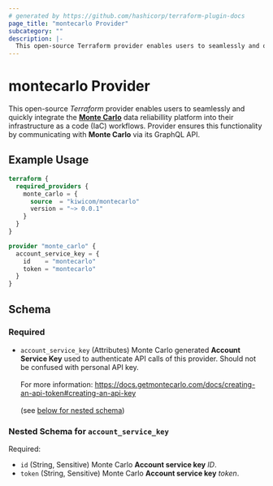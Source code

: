 ```yaml
---
# generated by https://github.com/hashicorp/terraform-plugin-docs
page_title: "montecarlo Provider"
subcategory: ""
description: |-
  This open-source Terraform provider enables users to seamlessly and quickly integrate the Monte Carlo https://www.montecarlodata.com/ data reliabillity platform into their infrastructure as a code (IaC) workflows. Provider ensures this functionality by communicating with Monte Carlo via its GraphQL API.
---
```


# montecarlo Provider

This open-source _Terraform_ provider enables users to seamlessly and quickly integrate the **[Monte Carlo](https://www.montecarlodata.com/)** data reliabillity platform into their infrastructure as a code (IaC) workflows. Provider ensures this functionality by communicating with **Monte Carlo** via its GraphQL API.

## Example Usage

```terraform
terraform {
  required_providers {
    monte_carlo = {
      source  = "kiwicom/montecarlo"
      version = "~> 0.0.1"
    }
  }
}

provider "monte_carlo" {
  account_service_key = {
    id    = "montecarlo"
    token = "montecarlo"
  }
}
```

<!-- schema generated by tfplugindocs -->
## Schema

### Required

- `account_service_key` (Attributes) Monte Carlo generated **Account Service Key** used to authenticate API calls of this provider. Should not be confused with personal API key. <br><br>For more information: https://docs.getmontecarlo.com/docs/creating-an-api-token#creating-an-api-key <br><br> (see [below for nested schema](#nestedatt--account_service_key))

<a id="nestedatt--account_service_key"></a>
### Nested Schema for `account_service_key`

Required:

- `id` (String, Sensitive) Monte Carlo **Account service key** _ID_.
- `token` (String, Sensitive) Monte Carlo **Account service key** _token_.
